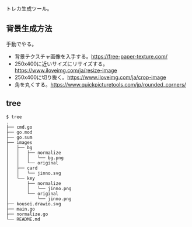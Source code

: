 トレカ生成ツール。

## 背景生成方法

手動でやる。

- 背景テクスチャ画像を入手する。https://free-paper-texture.com/
- 250x400に近いサイズにリサイズする。https://www.iloveimg.com/ja/resize-image
- 250x400に切り抜く。https://www.iloveimg.com/ja/crop-image
- 角を丸くする。https://www.quickpicturetools.com/jp/rounded_corners/

## tree

```
$ tree
.
├── cmd.go
├── go.mod
├── go.sum
├── images
│   ├── bg
│   │   ├── normalize
│   │   │   └── bg.png
│   │   └── original
│   ├── card
│   │   └── jinno.svg
│   └── key
│       ├── normalize
│       │   └── jinno.png
│       └── original
│           └── jinno.png
├── kousei.drawio.svg
├── main.go
├── normalize.go
└── README.md
```

